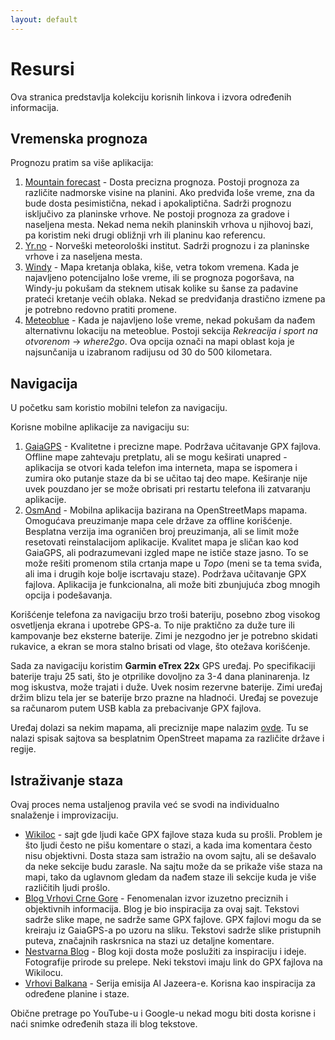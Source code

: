 ```yaml
---
layout: default
---
```


# Resursi

Ova stranica predstavlja kolekciju korisnih linkova i izvora određenih informacija.

## Vremenska prognoza

Prognozu pratim sa više aplikacija:

1. [Mountain forecast](https://www.mountain-forecast.com/) - 
Dosta precizna prognoza. Postoji prognoza za različite nadmorske visine na planini. Ako predviđa loše vreme, zna da bude dosta pesimistična, nekad i apokaliptična. Sadrži prognozu isključivo za planinske vrhove. Ne postoji prognoza za gradove i naseljena mesta. Nekad nema nekih planinskih vrhova u njihovoj bazi, pa koristim neki drugi obližnji vrh ili planinu kao referencu.
2. [Yr.no](https://www.yr.no/en) - Norveški meteorološki institut. Sadrži prognozu i za planinske vrhove i za naseljena mesta.
3. [Windy](https://www.windy.com) - Mapa kretanja oblaka, kiše, vetra tokom vremena. Kada je najavljeno potencijalno loše vreme, ili se prognoza pogoršava, na Windy-ju pokušam da steknem utisak kolike su šanse za padavine prateći kretanje većih oblaka. Nekad se predviđanja drastično izmene pa je potrebno redovno pratiti promene.
4. [Meteoblue](https://www.meteoblue.com) - Kada je najavljeno loše vreme, nekad pokušam da nađem alternativnu lokaciju na meteoblue. Postoji sekcija *Rekreacija i sport na otvorenom* -> *where2go*. Ova opcija označi na mapi oblast koja je najsunčanija u izabranom radijusu od 30 do 500 kilometara.

## Navigacija

U početku sam koristio mobilni telefon za navigaciju.

Korisne mobilne aplikacije za navigaciju su:
1. [GaiaGPS](https://play.google.com/store/apps/details?id=com.trailbehind.android.gaiagps.pro) - Kvalitetne i precizne mape. Podržava učitavanje GPX fajlova. Offline mape zahtevaju pretplatu, ali se mogu keširati unapred - aplikacija se otvori kada telefon ima interneta, mapa se ispomera i zumira oko putanje staze da bi se učitao taj deo mape. Keširanje nije uvek pouzdano jer se može obrisati pri restartu telefona ili zatvaranju aplikacije.
2. [OsmAnd](https://play.google.com/store/search?q=osmand&c=apps) - Mobilna aplikacija bazirana na OpenStreetMaps mapama. Omogućava preuzimanje mapa cele države za offline korišćenje. Besplatna verzija ima ograničen broj preuzimanja, ali se limit može resetovati reinstalacijom aplikacije. Kvalitet mapa je sličan kao kod GaiaGPS, ali podrazumevani izgled mape ne ističe staze jasno. To se može rešiti promenom stila crtanja mape u *Topo* (meni se ta tema sviđa, ali ima i drugih koje bolje iscrtavaju staze). Podržava učitavanje GPX fajlova. Aplikacija je funkcionalna, ali može biti zbunjujuća zbog mnogih opcija i podešavanja.

Korišćenje telefona za navigaciju brzo troši bateriju, posebno zbog visokog osvetljenja ekrana i upotrebe GPS-a. To nije praktično za duže ture ili kampovanje bez eksterne baterije. Zimi je nezgodno jer je potrebno skidati rukavice, a ekran se mora stalno brisati od vlage, što otežava korišćenje.

Sada za navigaciju koristim **Garmin eTrex 22x** GPS uređaj. Po specifikaciji baterije traju 25 sati, što je otprilike dovoljno za 3-4 dana planinarenja. Iz mog iskustva, može trajati i duže. Uvek nosim rezervne baterije. Zimi uređaj držim blizu tela jer se baterije brzo prazne na hladnoći. Uređaj se povezuje sa računarom putem USB kabla za prebacivanje GPX fajlova.

Uređaj dolazi sa nekim mapama, ali preciznije mape nalazim [ovde](https://wiki.openstreetmap.org/wiki/OSM_Map_On_Garmin/Download). Tu se nalazi spisak sajtova sa besplatnim OpenStreet mapama za različite države i regije.

## Istraživanje staza

Ovaj proces nema ustaljenog pravila već se svodi na individualno snalaženje i improvizaciju.

- [Wikiloc](https://sr.wikiloc.com/) - sajt gde ljudi kače GPX fajlove staza kuda su prošli. Problem je što ljudi često ne pišu komentare o stazi, a kada ima komentara često nisu objektivni. Dosta staza sam istražio na ovom sajtu, ali se dešavalo da neke sekcije budu zarasle. Na sajtu može da se prikaže više staza na mapi, tako da uglavnom gledam da nađem staze ili sekcije kuda je više različitih ljudi prošlo.
- [Blog Vrhovi Crne Gore](https://medium.com/vrhovi-crne-gore) - Fenomenalan izvor izuzetno preciznih i objektivnih informacija. Blog je bio inspiracija za ovaj sajt. Tekstovi sadrže slike mape, ne sadrže same GPX fajlove. GPX fajlovi mogu da se kreiraju iz GaiaGPS-a po uzoru na sliku. Tekstovi sadrže slike pristupnih puteva, značajnih raskrsnica na stazi uz detaljne komentare.
- [Nestvarna Blog](https://nestvarna.blog/) - Blog koji dosta može poslužiti za inspiraciju i ideje. Fotografije prirode su prelepe. Neki tekstovi imaju link do GPX fajlova na Wikilocu.
- [Vrhovi Balkana](https://www.youtube.com/playlist?list=PLdlGkoiYOP-GdjZfYupqiFfojwEnFZoNj) - Serija emisija Al Jazeera-e. Korisna kao inspiracija za određene planine i staze.

Obične pretrage po YouTube-u i Google-u nekad mogu biti dosta korisne i naći snimke određenih staza ili blog tekstove.